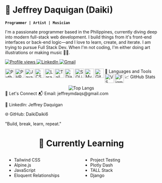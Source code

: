 # 👋 Jeffrey Daquigan (Daiki)
**` Programmer | Artist | Musician `**

I'm a passionate programmer based in the Philippines, currently diving deep into modern full-stack web development. I build things from it's front-end interfaces or back-end logic—and I love to learn, create, and iterate. I am trying to pursue Full Stack Dev. When I'm not coding, I'm either doing art illustrations or making music 🎵🎨.

<p align="left"> <a href="https://github.com/DaikiDaiki6"> <img src="https://komarev.com/ghpvc/?username=DaikiDaiki6&style=for-the-badge&color=blue" alt="Profile views"/> </a> <a href="https://www.linkedin.com/in/jeffrey-daquigan/"> <img src="https://img.shields.io/badge/-LinkedIn-0077B5?style=for-the-badge&logo=linkedin&logoColor=white" alt="LinkedIn"/> </a> <a href="mailto:jeffreymdaqs@gmail.com"> <img src="https://img.shields.io/badge/-Email-D14836?style=for-the-badge&logo=gmail&logoColor=white" alt="Gmail"/> </a> </p>

🧰 Languages and Tools
<img align="left" alt="Python" width="30px" src="https://cdn.jsdelivr.net/gh/devicons/devicon/icons/python/python-original.svg" /> <img align="left" alt="PHP" width="30px" src="https://cdn.jsdelivr.net/gh/devicons/devicon/icons/php/php-original.svg" /> <img align="left" alt="JavaScript" width="30px" src="https://cdn.jsdelivr.net/gh/devicons/devicon/icons/javascript/javascript-original.svg" /> <img align="left" alt="CSS3" width="30px" src="https://cdn.jsdelivr.net/gh/devicons/devicon/icons/css3/css3-original.svg" /> <img align="left" alt="Laravel" width="30px" src="https://github.com/devicons/devicon/tree/v2.16.0/icons/laravel/laravel-original.svg" /> <img align="left" alt="Tailwind" width="30px" src="https://github.com/devicons/devicon/tree/v2.16.0/icons/tailwindcss/tailwindcss-original.svg" /> <img align="left" alt="Django" width="30px" src="https://cdn.jsdelivr.net/gh/devicons/devicon/icons/django/django-plain.svg" /> <img align="left" alt="SQLite" width="30px" src="https://cdn.jsdelivr.net/gh/devicons/devicon/icons/sqlite/sqlite-original.svg" /> <img align="left" alt="MySQL" width="30px" src="https://cdn.jsdelivr.net/gh/devicons/devicon/icons/mysql/mysql-original.svg" /> <img align="left" alt="Git" width="30px" src="https://cdn.jsdelivr.net/gh/devicons/devicon/icons/git/git-original.svg" /> <img align="left" alt="VS Code" width="30px" src="https://cdn.jsdelivr.net/gh/devicons/devicon/icons/vscode/vscode-original.svg" /> <img align="left" alt="Figma" width="30px" src="https://cdn.jsdelivr.net/gh/devicons/devicon/icons/figma/figma-original.svg" /> <br />
📈 GitHub Stats
<div align="center"> <img src="https://github-readme-stats.vercel.app/api/top-langs/?username=DaikiDaiki6&layout=compact&theme=radical" alt="Top Langs" /> </div>
🔗 Let's Connect
📬 Email: jeffreymdaqs@gmail.com

💼 LinkedIn: Jeffrey Daquigan

🌐 GitHub: DaikiDaiki6

"Build, break, learn, repeat."

<h1 style="text-align: center;">🧠 Currently Learning</h1>

<div style="display: flex;">
    <div style="flex: 1; padding: 10px; box-sizing: border-box;">
        <ul style="list-style-type: disc; margin: 0; padding-left: 20px;">
            <li>Tailwind CSS</li>
            <li>Alpine.js</li>
            <li>JavaScript</li>
            <li>Eloquent Relationships</li>
        </ul>
    </div>
    <div style="flex: 1; padding: 10px; box-sizing: border-box;">
        <ul style="list-style-type: disc; margin: 0; padding-left: 20px;">
            <li>Project Testing</li>
            <li>Plotly Dash</li>
            <li>TALL Stack</li>
            <li>Django</li>
        </ul>
    </div>
</div>


